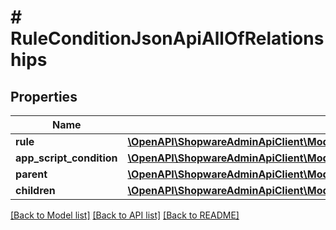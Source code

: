 # # RuleConditionJsonApiAllOfRelationships

## Properties

Name | Type | Description | Notes
------------ | ------------- | ------------- | -------------
**rule** | [**\OpenAPI\ShopwareAdminApiClient\Model\RuleConditionJsonApiAllOfRelationshipsRule**](RuleConditionJsonApiAllOfRelationshipsRule.md) |  | [optional]
**app_script_condition** | [**\OpenAPI\ShopwareAdminApiClient\Model\RuleConditionJsonApiAllOfRelationshipsAppScriptCondition**](RuleConditionJsonApiAllOfRelationshipsAppScriptCondition.md) |  | [optional]
**parent** | [**\OpenAPI\ShopwareAdminApiClient\Model\RuleConditionJsonApiAllOfRelationshipsParent**](RuleConditionJsonApiAllOfRelationshipsParent.md) |  | [optional]
**children** | [**\OpenAPI\ShopwareAdminApiClient\Model\RuleConditionJsonApiAllOfRelationshipsChildren**](RuleConditionJsonApiAllOfRelationshipsChildren.md) |  | [optional]

[[Back to Model list]](../../README.md#models) [[Back to API list]](../../README.md#endpoints) [[Back to README]](../../README.md)
